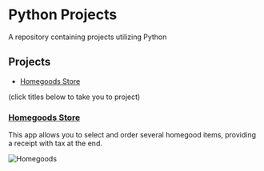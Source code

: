 # Python Projects
 A repository containing projects utilizing Python
 
## Projects

- [Homegoods Store](#homegoods-store)

(click titles below to take you to project)

### [Homegoods Store](https://github.com/jeanMachadoNotes/Python-Projects/tree/main/Homegoods%20Store)

This app allows you to select and order several homegood items, providing a receipt with tax at the end.

![Homegoods](https://user-images.githubusercontent.com/98543446/167226901-366e8dd3-47cd-435e-b347-538fba241b20.png)

